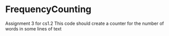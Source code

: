 # FrequencyCounting
 Assignment 3 for cs1.2
 This code should create a counter for the number of words in some lines of text